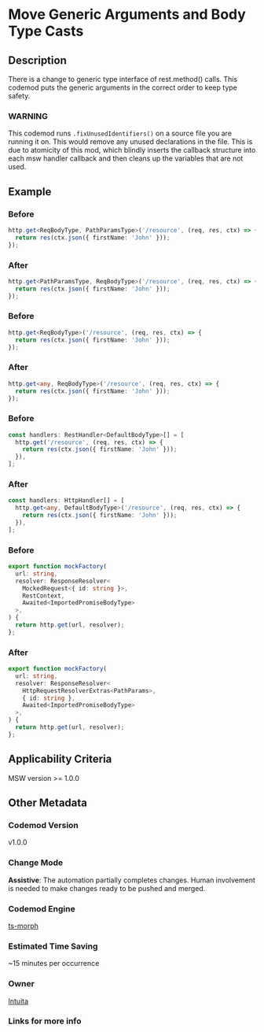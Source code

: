 # Move Generic Arguments and Body Type Casts

## Description

There is a change to generic type interface of rest.method() calls. This codemod puts the generic arguments in the correct order to keep type safety.

### WARNING

This codemod runs `.fixUnusedIdentifiers()` on a source file you are running it on. This would remove any unused declarations in the file. This is due to atomicity of this mod, which blindly inserts the callback structure into each msw handler callback and then cleans up the variables that are not used.

## Example

### Before

```ts
http.get<ReqBodyType, PathParamsType>('/resource', (req, res, ctx) => {
  return res(ctx.json({ firstName: 'John' }));
});
```

### After

```ts
http.get<PathParamsType, ReqBodyType>('/resource', (req, res, ctx) => {
  return res(ctx.json({ firstName: 'John' }));
});
```

### Before

```ts
http.get<ReqBodyType>('/resource', (req, res, ctx) => {
  return res(ctx.json({ firstName: 'John' }));
});
```

### After

```ts
http.get<any, ReqBodyType>('/resource', (req, res, ctx) => {
  return res(ctx.json({ firstName: 'John' }));
});
```

### Before

```ts
const handlers: RestHandler<DefaultBodyType>[] = [
  http.get('/resource', (req, res, ctx) => {
    return res(ctx.json({ firstName: 'John' }));
  }),
];
```

### After

```ts
const handlers: HttpHandler[] = [
  http.get<any, DefaultBodyType>('/resource', (req, res, ctx) => {
    return res(ctx.json({ firstName: 'John' }));
  }),
];
```

### Before

```ts
export function mockFactory(
  url: string,
  resolver: ResponseResolver<
    MockedRequest<{ id: string }>,
    RestContext,
    Awaited<ImportedPromiseBodyType>
  >,
) {
  return http.get(url, resolver);
};
```

### After

```ts
export function mockFactory(
  url: string,
  resolver: ResponseResolver<
    HttpRequestResolverExtras<PathParams>,
    { id: string },
    Awaited<ImportedPromiseBodyType>
  >,
) {
  return http.get(url, resolver);
};
```

## Applicability Criteria

MSW version >= 1.0.0

## Other Metadata

### Codemod Version

v1.0.0

### Change Mode

**Assistive**: The automation partially completes changes. Human involvement is needed to make changes ready to be pushed and merged.

### **Codemod Engine**

[ts-morph](https://github.com/dsherret/ts-morph)

### Estimated Time Saving

~15 minutes per occurrence

### Owner

[Intuita](https://github.com/intuita-inc)

### Links for more info
